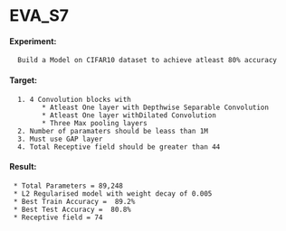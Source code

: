 # EVA_S7
#### Experiment:
      Build a Model on CIFAR10 dataset to achieve atleast 80% accuracy

#### Target:
      1. 4 Convolution blocks with 
            * Atleast One layer with Depthwise Separable Convolution
            * Atleast One layer withDilated Convolution
            * Three Max pooling layers 
      2. Number of paramaters should be leass than 1M
      3. Must use GAP layer
      4. Total Receptive field should be greater than 44


#### Result:
     * Total Parameters = 89,248
     * L2 Regularised model with weight decay of 0.005
     * Best Train Accuracy =  89.2%
     * Best Test Accuracy =  80.8%
     * Receptive field = 74
